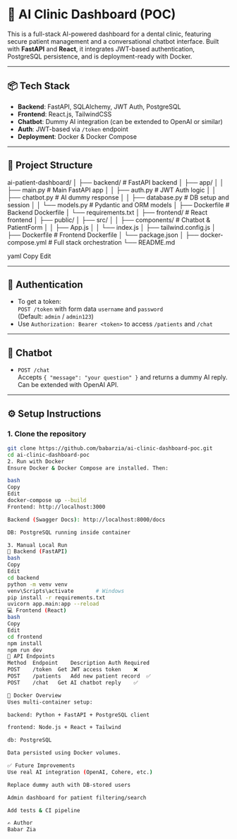 # 🦷 AI Clinic Dashboard (POC)

This is a full-stack AI-powered dashboard for a dental clinic, featuring secure patient management and a conversational chatbot interface. Built with **FastAPI** and **React**, it integrates JWT-based authentication, PostgreSQL persistence, and is deployment-ready with Docker.

---

## 📦 Tech Stack

- **Backend**: FastAPI, SQLAlchemy, JWT Auth, PostgreSQL
- **Frontend**: React.js, TailwindCSS
- **Chatbot**: Dummy AI integration (can be extended to OpenAI or similar)
- **Auth**: JWT-based via `/token` endpoint
- **Deployment**: Docker & Docker Compose

---

## 📁 Project Structure

ai-patient-dashboard/
│
├── backend/ # FastAPI backend
│ ├── app/
│ │ ├── main.py # Main FastAPI app
│ │ ├── auth.py # JWT Auth logic
│ │ ├── chatbot.py # AI dummy response
│ │ ├── database.py # DB setup and session
│ │ └── models.py # Pydantic and ORM models
│ ├── Dockerfile # Backend Dockerfile
│ └── requirements.txt
│
├── frontend/ # React frontend
│ ├── public/
│ ├── src/
│ │ ├── components/ # Chatbot & PatientForm
│ │ ├── App.js
│ │ └── index.js
│ ├── tailwind.config.js
│ ├── Dockerfile # Frontend Dockerfile
│ └── package.json
│
├── docker-compose.yml # Full stack orchestration
└── README.md

yaml
Copy
Edit

---

## 🔐 Authentication

- To get a token:  
  `POST /token` with form data `username` and `password`  
  (Default: `admin` / `admin123`)
- Use `Authorization: Bearer <token>` to access `/patients` and `/chat`

---

## 🧠 Chatbot

- `POST /chat`  
  Accepts `{ "message": "your question" }` and returns a dummy AI reply.  
  Can be extended with OpenAI API.

---

## ⚙️ Setup Instructions

### 1. Clone the repository

```bash
git clone https://github.com/babarzia/ai-clinic-dashboard-poc.git
cd ai-clinic-dashboard-poc
2. Run with Docker
Ensure Docker & Docker Compose are installed. Then:

bash
Copy
Edit
docker-compose up --build
Frontend: http://localhost:3000

Backend (Swagger Docs): http://localhost:8000/docs

DB: PostgreSQL running inside container

3. Manual Local Run
🔧 Backend (FastAPI)
bash
Copy
Edit
cd backend
python -m venv venv
venv\Scripts\activate       # Windows
pip install -r requirements.txt
uvicorn app.main:app --reload
💻 Frontend (React)
bash
Copy
Edit
cd frontend
npm install
npm run dev
📄 API Endpoints
Method	Endpoint	Description	Auth Required
POST	/token	Get JWT access token	❌
POST	/patients	Add new patient record	✅
POST	/chat	Get AI chatbot reply	✅

🐳 Docker Overview
Uses multi-container setup:

backend: Python + FastAPI + PostgreSQL client

frontend: Node.js + React + Tailwind

db: PostgreSQL

Data persisted using Docker volumes.

✅ Future Improvements
Use real AI integration (OpenAI, Cohere, etc.)

Replace dummy auth with DB-stored users

Admin dashboard for patient filtering/search

Add tests & CI pipeline

✍️ Author
Babar Zia
